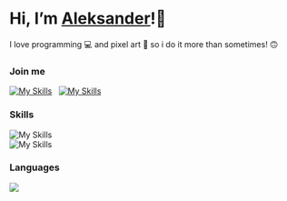 # Hi, I’m <a href="https://alukasiewicz.online">Aleksander</a>!👋                                                                                 
I love programming 💻 and pixel art 🎨 so i do it more than sometimes! 🙃

### Join me
[![My Skills](https://skillicons.dev/icons?i=discord)](https://discord.com/users/512282863706832943) &nbsp;
[![My Skills](https://skillicons.dev/icons?i=instagram)](https://www.instagram.com/oleklukasiewicz/) &nbsp;

### Skills
![My Skills](https://skillicons.dev/icons?i=svelte,ts,vue,js,cs,dotnet,vuetify,threejs)
<br/>
![My Skills](https://skillicons.dev/icons?i=nuxtjs,vite,rabbitmq,visualstudio,vscode,vercel,azure,firebase)

### Languages
<p align="left">
  <img src="https://repo-stats-mu.vercel.app/api/top-langs/?username=oleklukasiewicz&layout=compact&langs_count=6&card_width=430&exclude_repo=profile-stats&disable_animations=true&hide=html" />
  
  <!--<img width="50%" src="https://github-readme-stats.vercel.app/api/top-langs?username=oleklukasiewicz&layout=compact&show_icons=true&langs_count=5&bg_color=161b22&border_color=30363d&text_color=c9d1d9" /> --->
</p>


<!---
aleksanderlukasiewicz/aleksanderlukasiewicz is a ✨ special ✨ repository because its `README.md` (this file) appears on your GitHub profile.
You can click the Preview link to take a look at your changes.
--->

